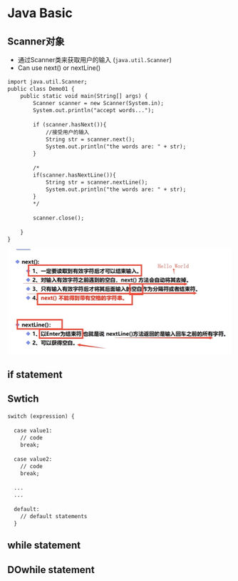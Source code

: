 # Java Basic
## Scanner对象
- 通过Scanner类来获取用户的输入 (```java.util.Scanner```)
- Can use next() or nextLine()
```
import java.util.Scanner;
public class Demo01 {
    public static void main(String[] args) {
        Scanner scanner = new Scanner(System.in);
        System.out.println("accept words...");

        if (scanner.hasNext()){
            //接受用户的输入
            String str = scanner.next();
            System.out.println("the words are: " + str);
        }

        /*
        if(scanner.hasNextLine()){
            String str = scanner.nextLine();
            System.out.println("the words are: " + str);
        }
        */

        scanner.close();

    }
}
```

![04Scanner](https://raw.githubusercontent.com/suereey/Full_Java_Path/main/ScreenShot/JavaSE/04_Scanner_next.png)

## if statement
## Swtich

```
switch (expression) {

  case value1:
    // code
    break;
  
  case value2:
    // code
    break;
  
  ...
  ...
  
  default:
    // default statements
  }
```

## while statement
## DOwhile statement